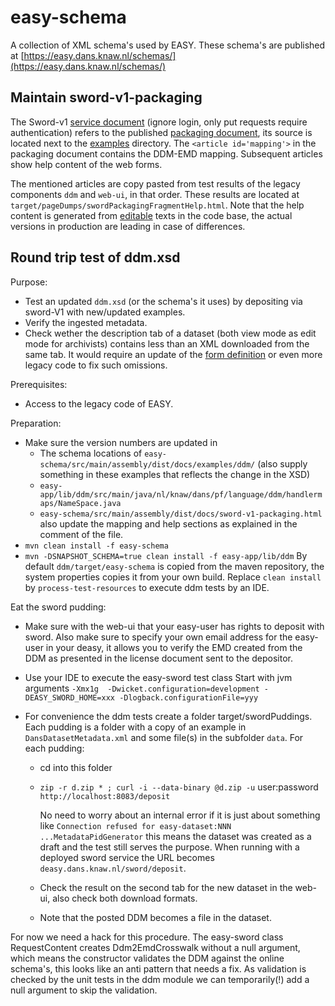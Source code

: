 easy-schema
============

A collection of XML schema's used by EASY. These schema's are published at 
[https://easy.dans.knaw.nl/schemas/](https://easy.dans.knaw.nl/schemas/)


Maintain sword-v1-packaging
---------------------------

The Sword-v1 [service document] \(ignore login, only put requests require authentication)
refers to the published [packaging document], its source is
located next to the [examples] directory. The `<article id='mapping'>` in the packaging document
contains the DDM-EMD mapping. Subsequent articles show help content of the web forms.

The mentioned articles are copy pasted from test results of the legacy components `ddm` and `web-ui`,
in that order. These results are located at `target/pageDumps/swordPackagingFragmentHelp.html`.
Note that the help content is generated from [editable] texts in the code base,
the actual versions in production are leading in case of differences.

[service document]: http://easy.dans.knaw.nl/sword/servicedocument
[packaging document]: https://easy.dans.knaw.nl/schemas/docs/sword-v1-packaging.html
[examples]: https://github.com/DANS-KNAW/easy-schema/tree/master/src/main/assembly/dist/docs
[editable]: https://github.com/jo-pol/easy-app/tree/master/front-end/easy-webui/src/main/assembly/dist/res/example/editable/help


Round trip test of ddm.xsd
--------------------------

Purpose:
 
* Test an updated `ddm.xsd` (or the schema's it uses) by depositing via sword-V1 with new/updated examples.
* Verify the ingested metadata.
* Check wether the description tab of a dataset (both view mode as edit mode for archivists) contains less than an XML downloaded from the same tab. It would require an update of the [form definition] or even more legacy code to fix such omissions.

[form definition]: https://github.com/jo-pol/easy-app/blob/9ec1c7f0fc496250f797269c874a990d1c21decb/lib/easy-business/src/main/java/nl/knaw/dans/easy/domain/form/form-descriptions/unspecified.xml#L678-L681

Prerequisites:

* Access to the legacy code of EASY.

Preparation:

* Make sure the version numbers are updated in
  * The schema locations of `easy-schema/src/main/assembly/dist/docs/examples/ddm/`
    (also supply something in these examples that reflects the change in the XSD)
  * `easy-app/lib/ddm/src/main/java/nl/knaw/dans/pf/language/ddm/handlermaps/NameSpace.java`
  * `easy-schema/src/main/assembly/dist/docs/sword-v1-packaging.html`
    also update the mapping and help sections as explained in the comment of the file.
* `mvn clean install -f easy-schema`
* `mvn -DSNAPSHOT_SCHEMA=true clean install -f easy-app/lib/ddm`
  By default `ddm/target/easy-schema` is copied from the maven repository,
  the system properties copies it from  your own build.
  Replace `clean install` by `process-test-resources` to execute ddm tests by an IDE.

Eat the sword pudding:

  * Make sure with the web-ui that your easy-user has rights to deposit with sword.
    Also make sure to specify your own email address for the easy-user in your deasy,
    it allows you to verify the EMD created from the DDM
    as presented in the license document sent to the depositor.
  * Use your IDE to execute the easy-sword test class Start with jvm arguments
    `-Xmx1g  -Dwicket.configuration=development -DEASY_SWORD_HOME=xxx -Dlogback.configurationFile=yyy`
  * For convenience the ddm tests create a folder target/swordPuddings. Each pudding is a folder
    with a copy of an example in `DansDatasetMetadata.xml` and some file(s) in the subfolder `data`.
    For each pudding:

    * cd into this folder
    * `zip -r d.zip * ; curl -i --data-binary @d.zip -u` user:password `http://localhost:8083/deposit`

      No need to worry about an internal error if it is just about something like
      `Connection refused for easy-dataset:NNN ...MetadataPidGenerator`
      this means the dataset was created as a draft and the test still serves the purpose.
      When running with a deployed sword service the URL becomes `deasy.dans.knaw.nl/sword/deposit`.

    * Check the result on the second tab for the new dataset in the web-ui,
      also check both download formats.
    * Note that the posted DDM becomes a file in the dataset.

  For now we need a hack for this procedure.
  The easy-sword class RequestContent creates Ddm2EmdCrosswalk without a null argument,
  which means the constructor validates the DDM against the online schema's,
  this looks like an anti pattern that needs a fix.
  As validation is checked by the unit tests in the ddm module
  we can temporarily(!) add a null argument to skip the validation.
